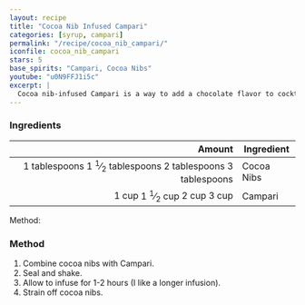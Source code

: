 ```yaml
---
layout: recipe
title: "Cocoa Nib Infused Campari"
categories: [syrup, campari]
permalink: "/recipe/cocoa_nib_campari/"
iconfile: cocoa_nib_campari
stars: 5
base_spirits: "Campari, Cocoa Nibs"
youtube: "u0N9FFJ1i5c"
excerpt: |
  Cocoa nib-infused Campari is a way to add a chocolate flavor to cocktails and can be used to modify classic drinks like the Negroni and Boulevardier.
---
```


### Ingredients

|       Amount | Ingredient |
| -----------: | ---------- |
| <span class="onex active">1 tablespoons</span> <span class="onehalfx">1 <sup>1</sup>&frasl;<sub>2</sub> tablespoons</span> <span class="twox">2 tablespoons</span> <span class="threex">3 tablespoons</span>| Cocoa Nibs |
|        <span class="onex active">1 cup </span> <span class="onehalfx">1 <sup>1</sup>&frasl;<sub>2</sub> cup </span> <span class="twox">2 cup </span> <span class="threex">3 cup </span>| Campari    |

Method:

### Method

1. Combine cocoa nibs with Campari.
2. Seal and shake.
3. Allow to infuse for 1-2 hours (I like a longer infusion).
4. Strain off cocoa nibs.

    
<script type="application/ld+json">
{
  "@context": "https://schema.org",
  "@type": "Recipe",
  "author": {
    "@type": "Person",
    "name": "{{ page.author }}"
    },
  "image": "{%- for page in page.categories limit: 1 %}{% assign cat = site.data.categories | where: "slug", page | first %}{{ site.url }}{{ site.baseurl}}/assets/images/category_{{cat.slug}}.svg{% endfor -%}",
  "description": "{{ page.excerpt | strip_html | replace: '"', "'" }}",
  "recipeIngredient": [
  "1 tablespoon Cocoa Nibs",
  " 1 cup Campari "
    ],
  "name": "{{ page.title }}",
  "recipeInstructions": [

    ],
  "recipeYield": "1 cocktail",
  "recipeCategory": "cocktail",
  {%- if page.stars and site.data.ratings[page.iconfile].ratings -%}"aggregateRating": "{%- include stars_metadata.html %} out of 5",{%- endif -%}
  "recipeCuisine": "global",
  "prepTime": "PT20M",
  "cookTime": "PT15S",
  "keywords": "{{ page.title }}, cocktail, {{ page.eras }}, {%- include category_metadata.html -%}, {%- include spirits_metadata.html -%}"
}
</script>

    
